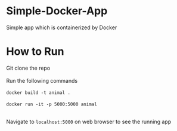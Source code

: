 # Simple-Docker-App
Simple app which is containerized by Docker

# How to Run
Git clone the repo <br> <br>
Run the following commands <br> <br>
`docker build -t animal .` <br> <br>
`docker run -it -p 5000:5000 animal` <br> <br>

Navigate to `localhost:5000` on web browser to see the running app
